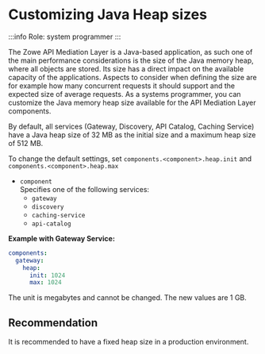 # Customizing Java Heap sizes

:::info Role: system programmer
:::

The Zowe API Mediation Layer is a Java-based application, as such one of the main performance considerations is the size of the Java memory heap, where all objects are stored.
Its size has a direct impact on the available capacity of the applications. Aspects to consider when defining the size are for example how many concurrent requests it should support and the expected size of average requests.
As a systems programmer, you can customize the Java memory heap size available for the API Mediation Layer components.

By default, all services (Gateway, Discovery, API Catalog, Caching Service) have a Java heap size of 32 MB as the initial size and a maximum heap size of 512 MB.

To change the default settings, set `components.<component>.heap.init` and `components.<component>.heap.max` 

* `component`  
Specifies one of the following services:
  - `gateway`
  - `discovery`
  - `caching-service`
  - `api-catalog` 

**Example with Gateway Service:**

```yaml
components:
  gateway:
    heap:
      init: 1024
      max: 1024
```

The unit is megabytes and cannot be changed. The new values are 1 GB.

## Recommendation

It is recommended to have a fixed heap size in a production environment.
